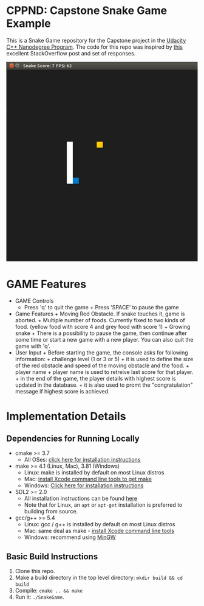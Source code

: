 # CPPND: Capstone Snake Game Example

This is a Snake Game repository for the Capstone project in the [Udacity C++ Nanodegree Program](https://www.udacity.com/course/c-plus-plus-nanodegree--nd213). The code for this repo was inspired by [this](https://codereview.stackexchange.com/questions/212296/snake-game-in-c-with-sdl) excellent StackOverflow post and set of responses.

<img src="snake_game.gif"/>

# GAME Features

+ GAME Controls
  + Press 'q' to quit the game
		+ Press 'SPACE' to pause the game
+ Game Features
		+ Moving Red Obstacle. If snake touches it, game is aborted.
		+ Multiple number of foods. Currently fixed to two kinds of food. (yellow food with score 4 and grey food with score 1)
		+ Growing snake
		+ There is a possibility to pause the game, then continue after some time or start a new game with a new player. You can also quit the game with 'q'.
+ User Input
		+ Before starting the game, the console asks for following information:
				+ challenge level (1 or 3 or 5)
						+ it is used to define the size of the red obstacle and speed of the moving obstacle and the food.
				+ player name
						+ player name is used to retreive last score for that player.
						+ in the end of the game, the player details with highest score is updated in the database.
						+ it is also used to promt the "congratulation" message if highest score is achieved.

# Implementation Details



## Dependencies for Running Locally
* cmake >= 3.7
  * All OSes: [click here for installation instructions](https://cmake.org/install/)
* make >= 4.1 (Linux, Mac), 3.81 (Windows)
  * Linux: make is installed by default on most Linux distros
  * Mac: [install Xcode command line tools to get make](https://developer.apple.com/xcode/features/)
  * Windows: [Click here for installation instructions](http://gnuwin32.sourceforge.net/packages/make.htm)
* SDL2 >= 2.0
  * All installation instructions can be found [here](https://wiki.libsdl.org/Installation)
  * Note that for Linux, an `apt` or `apt-get` installation is preferred to building from source.
* gcc/g++ >= 5.4
  * Linux: gcc / g++ is installed by default on most Linux distros
  * Mac: same deal as make - [install Xcode command line tools](https://developer.apple.com/xcode/features/)
  * Windows: recommend using [MinGW](http://www.mingw.org/)

## Basic Build Instructions

1. Clone this repo.
2. Make a build directory in the top level directory: `mkdir build && cd build`
3. Compile: `cmake .. && make`
4. Run it: `./SnakeGame`.

